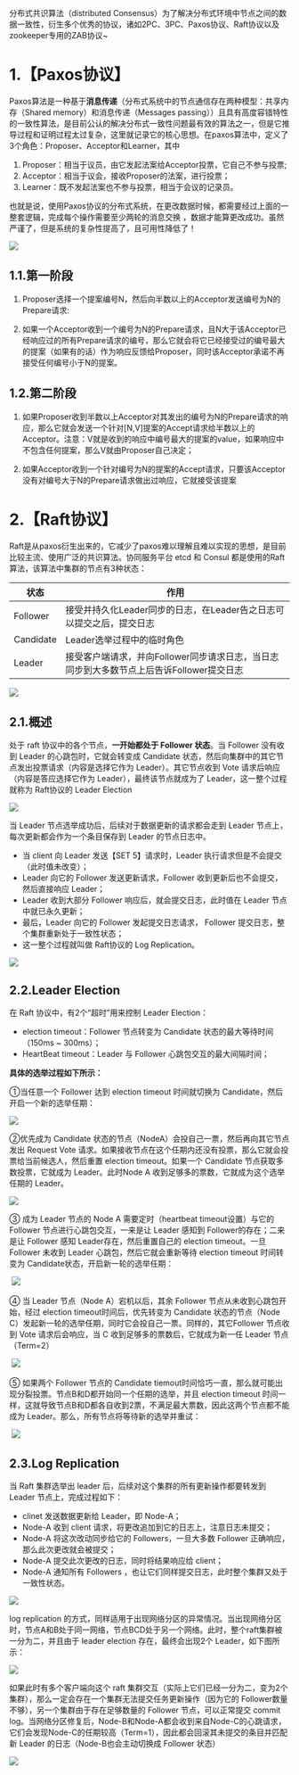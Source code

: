 分布式共识算法（distributed Consensus）为了解决分布式环境中节点之间的数据一致性，衍生多个优秀的协议，诸如2PC、3PC、Paxos协议、Raft协议以及zookeeper专用的ZAB协议~

# 1.【Paxos协议】

Paxos算法是一种基于**消息传递**（分布式系统中的节点通信存在两种模型：共享内存（Shared memory）和消息传递（Messages passing））且具有高度容错特性的一致性算法，是目前公认的解决分布式一致性问题最有效的算法之一，但是它推导过程和证明过程太过复杂，这里就记录它的核心思想。在paxos算法中，定义了3个角色：Proposer、Acceptor和Learner，其中

1. Proposer：相当于议员，由它发起法案给Acceptor投票，它自己不参与投票;
2. Acceptor：相当于议会，接收Proposer的法案，进行投票；
3. Learner：既不发起法案也不参与投票，相当于会议的记录员。

也就是说，使用Paxos协议的分布式系统，在更改数据时候，都需要经过上面的一整套逻辑，完成每个操作需要至少两轮的消息交换 ，数据才能算更改成功。虽然严谨了，但是系统的复杂性提高了，且可用性降低了！

![](./images/paxos时序图.png)

## 1.1.第一阶段

1. Proposer选择一个提案编号N，然后向半数以上的Acceptor发送编号为N的Prepare请求:

2. 如果一个Acceptor收到一个编号为N的Prepare请求，且N大于该Acceptor已经响应过的所有Prepare请求的编号，那么它就会将它已经接受过的编号最大的提案（如果有的话）作为响应反馈给Proposer，同时该Acceptor承诺不再接受任何编号小于N的提案。

## 1.2.第二阶段

1. 如果Proposer收到半数以上Acceptor对其发出的编号为N的Prepare请求的响应，那么它就会发送一个针对[N,V]提案的Accept请求给半数以上的Acceptor。注意：V就是收到的响应中编号最大的提案的value，如果响应中不包含任何提案，那么V就由Proposer自己决定；

2. 如果Acceptor收到一个针对编号为N的提案的Accept请求，只要该Acceptor没有对编号大于N的Prepare请求做出过响应，它就接受该提案

# 2.【Raft协议】

Raft是从paxos衍生出来的，它减少了paxos难以理解且难以实现的思想，是目前比较主流、使用广泛的共识算法。协同服务平台 etcd 和 Consul 都是使用的Raft算法，该算法中集群的节点有3种状态：

| **状态**  | **作用**                                                     |
| --------- | ------------------------------------------------------------ |
| Follower  | 接受并持久化Leader同步的日志，在Leader告之日志可以提交之后，提交日志 |
| Candidate | Leader选举过程中的临时角色                                   |
| Leader    | 接受客户端请求，并向Follower同步请求日志，当日志同步到大多数节点上后告诉Follower提交日志 |

![](./images/raft-节点状态.png)

## 2.1.概述

处于 raft 协议中的各个节点，**一开始都处于 Follower 状态**。当 Follower 没有收到 Leader 的心跳包时，它就会转变成 Candidate 状态，然后向集群中的其它节点发出投票请求（内容是选择它作为 Leader）。其它节点收到 Vote 请求后响应（内容是答应选择它作为 Leader），最终该节点就成为了 Leader，这一整个过程就称为 Raft协议的 Leader Election

![](./images/raft-概述-1.gif)

当 Leader 节点选举成功后，后续对于数据更新的请求都会走到 Leader 节点上，每次更新都会作为一个条目保存到 Leader 的节点日志中。

- 当 client 向 Leader 发送【SET 5】请求时，Leader 执行请求但是不会提交（此时值未改变）；
- Leader 向它的 Follower 发送更新请求，Follower 收到更新后也不会提交，然后直接响应 Leader；
- Leader 收到大部分 Follower 响应后，就会提交日志，此时值在 Leader 节点中就已永久更新；
- 最后，Leader 向它的 Follower 发起提交日志请求， Follower 提交日志，整个集群重新处于一致性状态；
- 这一整个过程就叫做 Raft协议的 Log Replication。

![](./images/raft-概述-2.gif)

## 2.2.Leader Election

在 Raft 协议中，有2个“超时”用来控制 Leader Election：

- election timeout：Follower 节点转变为 Candidate 状态的最大等待时间（150ms ~ 300ms）；
- HeartBeat timeout：Leader 与 Follower 心跳包交互的最大间隔时间；

**具体的选举过程如下所示：**

①当任意一个 Follower 达到 election timeout 时间就切换为 Candidate，然后开启一个新的选举任期：

![](./images/raft-leader-election-1.gif)

②优先成为 Candidate 状态的节点（NodeA）会投自己一票，然后再向其它节点发出 Request Vote 请求。如果接收节点在这个任期内还没有投票，那么它就会投票给当前候选人，然后重置 election timeout。如果一个 Candidate 节点获取多数投票，它就成为 Leader。此时Node A 收到足够多的票数，它就成为这个选举任期的 Leader。

![](./images/raft-leader-election-2.gif)

③ 成为 Leader 节点的 Node A 需要定时（heartbeat timeout设置）与它的 Follower 节点进行心跳包交互，一来是让 Leader 感知到 Follower的存在；二来是让 Follower 感知 Leader存在，然后重置自己的 election timeout。一旦 Follower 未收到 Leader 心跳包，然后它就会重新等待 election timeout 时间转变为 Candidate状态，开启新一轮的选举任期：

​	![](./images/raft-leader-election-3.gif)

④ 当 Leader 节点（Node A）宕机以后，其余 Follower 节点从未收到心跳包开始，经过 election timeout时间后，优先转变为 Candidate 状态的节点（Node C）发起新一轮的选举任期，同时它会投自己一票。同样的，其它Follower 节点收到 Vote 请求后会响应，当 C 收到足够多的票数后，它就成为新一任 Leader 节点（Term=2）

​	![](./images/raft-leader-election-4.gif)

⑤ 如果两个 Follower 节点的 Candidate tiemout时间恰巧一直，那么就可能出现分裂投票。节点B和D都开始同一个任期的选举，并且 election timeout 时间一样，这就导致节点B和D都各自收到2票，不满足最大票数，因此这两个节点都不能成为 Leader。那么，所有节点将等待新的选举并重试：

​	![](./images/raft-leader-election-5.gif)

## 2.3.Log Replication

当 Raft 集群选举出 leader 后，后续对这个集群的所有更新操作都要转发到 Leader 节点上，完成过程如下：

- clinet 发送数据更新给 Leader，即 Node-A；
- Node-A 收到 client 请求，将更改追加到它的日志上，注意日志未提交；
- Node-A 将这次改动同步给它的 Followers，一旦大多数 Follower 正确响应，那么此次更改就会被提交；
- Node-A 提交此次更改的日志，同时将结果响应给 client；
- Node-A 通知所有 Followers ，也让它们同样提交日志，此时整个集群又处于一致性状态。

![](./images/raft-log-replecation-1.gif)

log replication 的方式，同样适用于出现网络分区的异常情况。当出现网络分区时，节点A和B处于同一网络，节点BCD处于另一个网络。此时，整个raft集群被一分为二，并且由于 leader election 存在，最终会出现2个 Leader，如下图所示：

![](./images/raft-log-replecation-2.gif)

如果此时有多个客户端向这个 raft 集群交互（实际上它们已经一分为二，变为2个集群），那么一定会存在一个集群无法提交任务更新操作（因为它的 Follower数量不够），另一个集群由于存在足够数量的 Follower 节点，可以正常提交 commit log。当网络分区修复后，Node-B和Node-A都会收到来自Node-C的心跳请求，它们会发现Node-C的任期较高（Term=1），因此都会回滚其未提交的条目并匹配新 Leader 的日志（Node-B也会主动切换成 Follower 状态）

![](./images/raft-log-replecation-3.gif)

